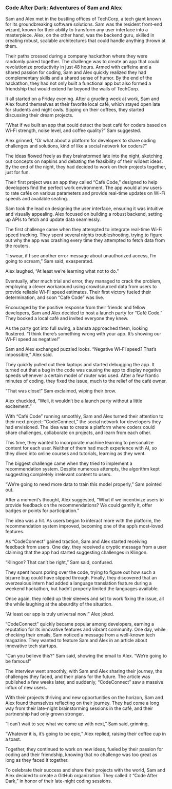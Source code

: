 ### **Code After Dark: Adventures of Sam and Alex**

Sam and Alex met in the bustling offices of TechCorp, a tech giant known for its groundbreaking software solutions. Sam was the resident front-end wizard, known for their ability to transform any user interface into a masterpiece. Alex, on the other hand, was the backend guru, skilled in creating robust, scalable architectures that could handle anything thrown at them.

Their paths crossed during a company hackathon where they were randomly paired together. The challenge was to create an app that could revolutionize productivity in just 48 hours. Armed with caffeine and a shared passion for coding, Sam and Alex quickly realized they had complementary skills and a shared sense of humor. By the end of the hackathon, they had not only built a functional app but also formed a friendship that would extend far beyond the walls of TechCorp.

It all started on a Friday evening. After a grueling week at work, Sam and Alex found themselves at their favorite local café, which stayed open late for students and night owls. Sipping on their coffees, they started discussing their dream projects.

“What if we built an app that could detect the best café for coders based on Wi-Fi strength, noise level, and coffee quality?” Sam suggested.

Alex grinned, “Or what about a platform for developers to share coding challenges and solutions, kind of like a social network for coders?”

The ideas flowed freely as they brainstormed late into the night, sketching out concepts on napkins and debating the feasibility of their wildest ideas. By the end of the night, they had decided to work on their projects together, just for fun.

Their first project was an app they called “Café Code,” designed to help developers find the perfect work environment. The app would allow users to rate cafés on various parameters and provide real-time updates on Wi-Fi speeds and available seating.

Sam took the lead on designing the user interface, ensuring it was intuitive and visually appealing. Alex focused on building a robust backend, setting up APIs to fetch and update data seamlessly.

The first challenge came when they attempted to integrate real-time Wi-Fi speed tracking. They spent several nights troubleshooting, trying to figure out why the app was crashing every time they attempted to fetch data from the routers.

“I swear, if I see another error message about unauthorized access, I’m going to scream,” Sam said, exasperated.

Alex laughed, “At least we’re learning what not to do.”

Eventually, after much trial and error, they managed to crack the problem, employing a clever workaround using crowdsourced data from users to provide reliable Wi-Fi speed estimates. Their first victory fueled their determination, and soon “Café Code” was live.

Encouraged by the positive response from their friends and fellow developers, Sam and Alex decided to host a launch party for “Café Code.” They booked a local café and invited everyone they knew.

As the party got into full swing, a barista approached them, looking flustered. “I think there’s something wrong with your app. It’s showing our Wi-Fi speed as negative!”

Sam and Alex exchanged puzzled looks. “Negative Wi-Fi speed? That’s impossible,” Alex said.

They quickly pulled out their laptops and started debugging the app. It turned out that a bug in the code was causing the app to display negative speeds whenever a certain model of router was used. After a few frantic minutes of coding, they fixed the issue, much to the relief of the café owner.

“That was close!” Sam exclaimed, wiping their brow.

Alex chuckled, “Well, it wouldn’t be a launch party without a little excitement.”

With “Café Code” running smoothly, Sam and Alex turned their attention to their next project: “CodeConnect,” the social network for developers they had envisioned. The idea was to create a platform where coders could share challenges, collaborate on projects, and learn from each other.

This time, they wanted to incorporate machine learning to personalize content for each user. Neither of them had much experience with AI, so they dived into online courses and tutorials, learning as they went.

The biggest challenge came when they tried to implement a recommendation system. Despite numerous attempts, the algorithm kept suggesting completely irrelevant content to users.

“We’re going to need more data to train this model properly,” Sam pointed out.

After a moment’s thought, Alex suggested, “What if we incentivize users to provide feedback on the recommendations? We could gamify it, offer badges or points for participation.”

The idea was a hit. As users began to interact more with the platform, the recommendation system improved, becoming one of the app’s most-loved features.

As “CodeConnect” gained traction, Sam and Alex started receiving feedback from users. One day, they received a cryptic message from a user claiming that the app had started suggesting challenges in Klingon.

“Klingon? That can’t be right,” Sam said, confused.

They spent hours poring over the code, trying to figure out how such a bizarre bug could have slipped through. Finally, they discovered that an overzealous intern had added a language translation feature during a weekend hackathon, but hadn’t properly limited the languages available.

Once again, they rolled up their sleeves and set to work fixing the issue, all the while laughing at the absurdity of the situation.

“At least our app is truly universal now!” Alex joked.

“CodeConnect” quickly became popular among developers, earning a reputation for its innovative features and vibrant community. One day, while checking their emails, Sam noticed a message from a well-known tech magazine. They wanted to feature Sam and Alex in an article about innovative tech startups.

“Can you believe this?” Sam said, showing the email to Alex. “We’re going to be famous!”

The interview went smoothly, with Sam and Alex sharing their journey, the challenges they faced, and their plans for the future. The article was published a few weeks later, and suddenly, “CodeConnect” saw a massive influx of new users.

With their projects thriving and new opportunities on the horizon, Sam and Alex found themselves reflecting on their journey. They had come a long way from their late-night brainstorming sessions in the café, and their partnership had only grown stronger.

“I can’t wait to see what we come up with next,” Sam said, grinning.

“Whatever it is, it’s going to be epic,” Alex replied, raising their coffee cup in a toast.

Together, they continued to work on new ideas, fueled by their passion for coding and their friendship, knowing that no challenge was too great as long as they faced it together.

To celebrate their success and share their projects with the world, Sam and Alex decided to create a GitHub organization. They called it “Code After Dark,” in honor of their late-night coding sessions.
